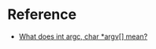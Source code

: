 # Reference
- [What does int argc, char *argv[] mean?
](https://stackoverflow.com/questions/3024197/what-does-int-argc-char-argv-mean)